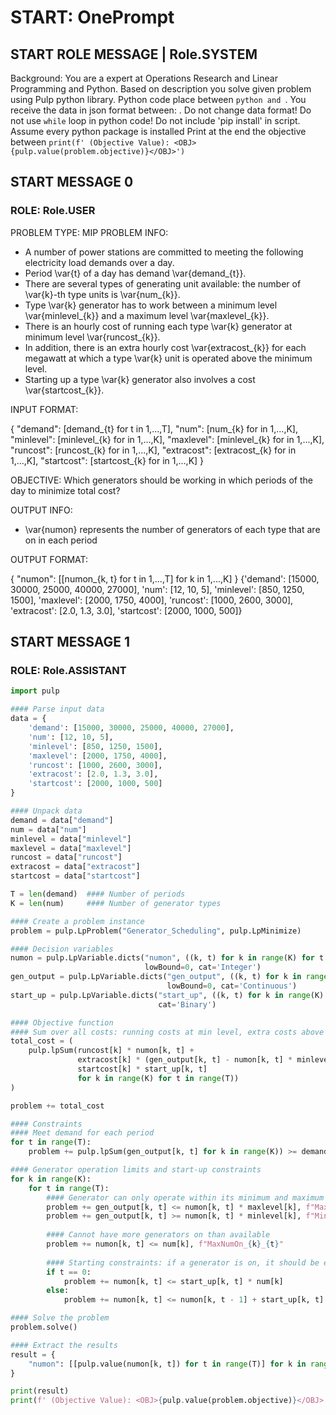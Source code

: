 # START: OnePrompt 
## START ROLE MESSAGE | Role.SYSTEM 
Background: You are a expert at Operations Research and Linear Programming and Python. Based on description you solve given problem using Pulp python library. Python code place between ```python and ```. You receive the data in json format between: <DATA></DATA>. Do not change data format! Do not use `while` loop in python code! Do not include 'pip install' in script. Assume every python package is installed Print at the end the objective between <OBJ></OBJ> `print(f' (Objective Value): <OBJ>{pulp.value(problem.objective)}</OBJ>')`  
## START MESSAGE 0 
### ROLE: Role.USER
<DESCRIPTION>
PROBLEM TYPE: MIP
PROBLEM INFO:

- A number of power stations are committed to meeting the following electricity load demands over a day.
- Period \var{t} of a day has demand \var{demand_{t}}.
- There are several types of generating unit available: the number of \var{k}-th type units is \var{num_{k}}.
- Type \var{k} generator has to work between a minimum level \var{minlevel_{k}} and a maximum level \var{maxlevel_{k}}. 
- There is an hourly cost of running each type \var{k} generator at minimum level \var{runcost_{k}}. 
- In addition, there is an extra hourly cost \var{extracost_{k}} for each megawatt at which a type \var{k} unit is operated above the minimum level. 
- Starting up a type \var{k} generator also involves a cost \var{startcost_{k}}.


INPUT FORMAT:

{
    "demand": [demand_{t} for t in 1,...,T],
    "num": [num_{k} for in 1,...,K],
    "minlevel": [minlevel_{k} for in 1,...,K],
    "maxlevel": [minlevel_{k} for in 1,...,K],
    "runcost": [runcost_{k} for in 1,...,K],
    "extracost": [extracost_{k} for in 1,...,K],
    "startcost": [startcost_{k} for in 1,...,K]
}


OBJECTIVE: Which generators should be working in which periods of the day to minimize total cost?

OUTPUT INFO:

- \var{numon} represents the number of generators of each type that are on in each period

OUTPUT FORMAT:

{
    "numon": [[numon_{k, t} for t in 1,...,T] for k in 1,...,K]
}
</DESCRIPTION>
<DATA>
{'demand': [15000, 30000, 25000, 40000, 27000], 'num': [12, 10, 5], 'minlevel': [850, 1250, 1500], 'maxlevel': [2000, 1750, 4000], 'runcost': [1000, 2600, 3000], 'extracost': [2.0, 1.3, 3.0], 'startcost': [2000, 1000, 500]}</DATA>


## START MESSAGE 1 
### ROLE: Role.ASSISTANT
```python
import pulp

#### Parse input data
data = {
    'demand': [15000, 30000, 25000, 40000, 27000], 
    'num': [12, 10, 5], 
    'minlevel': [850, 1250, 1500], 
    'maxlevel': [2000, 1750, 4000], 
    'runcost': [1000, 2600, 3000], 
    'extracost': [2.0, 1.3, 3.0], 
    'startcost': [2000, 1000, 500]
}

#### Unpack data
demand = data["demand"]
num = data["num"]
minlevel = data["minlevel"]
maxlevel = data["maxlevel"]
runcost = data["runcost"]
extracost = data["extracost"]
startcost = data["startcost"]

T = len(demand)  #### Number of periods
K = len(num)     #### Number of generator types

#### Create a problem instance
problem = pulp.LpProblem("Generator_Scheduling", pulp.LpMinimize)

#### Decision variables
numon = pulp.LpVariable.dicts("numon", ((k, t) for k in range(K) for t in range(T)), 
                              lowBound=0, cat='Integer')
gen_output = pulp.LpVariable.dicts("gen_output", ((k, t) for k in range(K) for t in range(T)), 
                                   lowBound=0, cat='Continuous')
start_up = pulp.LpVariable.dicts("start_up", ((k, t) for k in range(K) for t in range(T)), 
                                 cat='Binary')

#### Objective function
#### Sum over all costs: running costs at min level, extra costs above min level, and startup costs
total_cost = (
    pulp.lpSum(runcost[k] * numon[k, t] + 
               extracost[k] * (gen_output[k, t] - numon[k, t] * minlevel[k]) +
               startcost[k] * start_up[k, t]
               for k in range(K) for t in range(T))
)

problem += total_cost

#### Constraints
#### Meet demand for each period
for t in range(T):
    problem += pulp.lpSum(gen_output[k, t] for k in range(K)) >= demand[t], f"Demand_{t}"

#### Generator operation limits and start-up constraints
for k in range(K):
    for t in range(T):
        #### Generator can only operate within its minimum and maximum limits
        problem += gen_output[k, t] <= numon[k, t] * maxlevel[k], f"MaxOutput_{k}_{t}"
        problem += gen_output[k, t] >= numon[k, t] * minlevel[k], f"MinOutput_{k}_{t}"
        
        #### Cannot have more generators on than available
        problem += numon[k, t] <= num[k], f"MaxNumOn_{k}_{t}"
        
        #### Starting constraints: if a generator is on, it should be either starting up or was on
        if t == 0:
            problem += numon[k, t] <= start_up[k, t] * num[k]
        else:
            problem += numon[k, t] <= numon[k, t - 1] + start_up[k, t]

#### Solve the problem
problem.solve()

#### Extract the results
result = {
    "numon": [[pulp.value(numon[k, t]) for t in range(T)] for k in range(K)]
}

print(result)
print(f' (Objective Value): <OBJ>{pulp.value(problem.objective)}</OBJ>')
```

